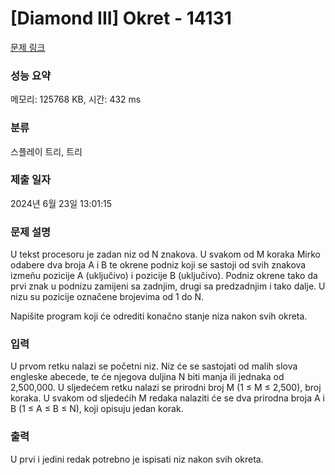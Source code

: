 # [Diamond III] Okret - 14131 

[문제 링크](https://www.acmicpc.net/problem/14131) 

### 성능 요약

메모리: 125768 KB, 시간: 432 ms

### 분류

스플레이 트리, 트리

### 제출 일자

2024년 6월 23일 13:01:15

### 문제 설명

<p>U tekst procesoru je zadan niz od N znakova. U svakom od M koraka Mirko odabere dva broja A i B te okrene podniz koji se sastoji od svih znakova izmeñu pozicije A (uključivo) i pozicije B (uključivo). Podniz okrene tako da prvi znak u podnizu zamijeni sa zadnjim, drugi sa predzadnjim i tako dalje. U nizu su pozicije označene brojevima od 1 do N.</p>

<p>Napišite program koji će odrediti konačno stanje niza nakon svih okreta. </p>

### 입력 

 <p>U prvom retku nalazi se početni niz. Niz će se sastojati od malih slova engleske abecede, te će njegova duljina N biti manja ili jednaka od 2,500,000. U sljedećem retku nalazi se prirodni broj M (1 ≤ M ≤ 2,500), broj koraka. U svakom od sljedećih M redaka nalaziti će se dva prirodna broja A i B (1 ≤ A ≤ B ≤ N), koji opisuju jedan korak. </p>

### 출력 

 <p>U prvi i jedini redak potrebno je ispisati niz nakon svih okreta. </p>

